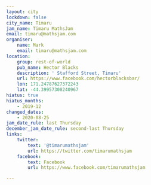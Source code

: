```yaml
---
layout: city
lockdown: false
city_name: Timaru
jam_name: Timaru MathsJam
email: timaru@mathsjam.com
organiser:
    name: Mark
    email: timaru@mathsjam.com
location:
    group: rest-of-world
    pub_name: Hector Blacks
    description: ' Stafford Street, Timaru'
    url: https://www.facebook.com/hectorblacksbar/
    lon: 171.24787627372243
    lat: -44.39957308240967
hiatus: true
hiatus_months:
    - 2019-12
changed_dates:
    - 2020-08-25
jam_date_rule: last Thursday
december_jam_date_rule: second-last Thursday
links:
    twitter:
        text: '@timarumathsjam'
        url: https://twitter.com/timarumathsjam
    facebook:
        text: Facebook
        url: https://www.facebook.com/timarumathsjam

---
```


